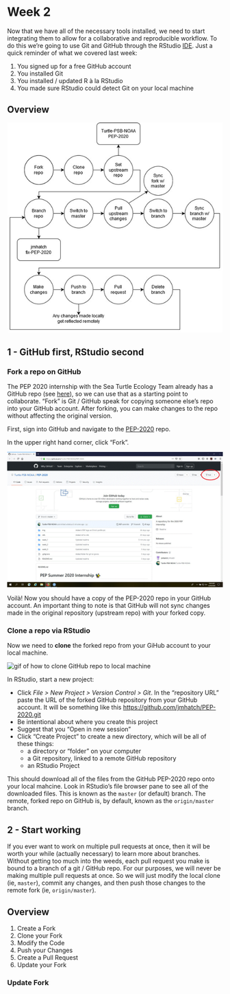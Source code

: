 Week 2
======

Now that we have all of the necessary tools installed, we need to start
integrating them to allow for a collaborative and reproducible workflow.
To do this we’re going to use Git and GitHub through the RStudio
[IDE](https://en.wikipedia.org/wiki/Integrated_development_environment).
Just a quick reminder of what we covered last week:

1.  You signed up for a free GitHub account
2.  You installed Git
3.  You installed / updated R à la RStudio
4.  You made sure RStudio could detect Git on your local machine

Overview
--------

![flowchart of workflow](img/overview.jpg)

1 - GitHub first, RStudio second
--------------------------------

### Fork a repo on GitHub

The PEP 2020 internship with the Sea Turtle Ecology Team already has a
GitHub repo (see [here](https://github.com/Turtle-PSB-NOAA/PEP-2020)),
so we can use that as a starting point to collaborate. “Fork” is Git /
GitHub speak for copying someone else’s repo into your GitHub account.
After forking, you can make changes to the repo without affecting the
original version.

First, sign into GitHub and navigate to the
[PEP-2020](https://github.com/Turtle-PSB-NOAA/PEP-2020) repo.

In the upper right hand corner, click “Fork”.

![screenshot of forking GitHub repo](img/GitHub_fork.gif)

Voilà! Now you should have a copy of the PEP-2020 repo in your GitHub
account. An important thing to note is that GitHub will not sync changes
made in the original repository (upstream repo) with your forked copy.

### Clone a repo via RStudio

Now we need to **clone** the forked repo from your GiHub account to your
local machine.

![gif of how to clone GitHub repo to local
machine](img/GitHub_cloning.gif)

In RStudio, start a new project:

-   Click *File &gt; New Project &gt; Version Control &gt; Git*. In the
    “repository URL” paste the URL of the forked GitHub repository from
    your GitHub account. It will be something like this
    <a href="https://github.com/jmhatch/PEP-2020.git" class="uri">https://github.com/jmhatch/PEP-2020.git</a>
-   Be intentional about where you create this project
-   Suggest that you “Open in new session”
-   Click “Create Project” to create a new directory, which will be all
    of these things:
    -   a directory or “folder” on your computer
    -   a Git repository, linked to a remote GitHub repository
    -   an RStudio Project

This should download all of the files from the GitHub PEP-2020 repo onto
your local mahcine. Look in RStudio’s file browser pane to see all of
the downloaded files. This is known as the `master` (or default) branch.
The remote, forked repo on GitHub is, by default, known as the
`origin/master` branch.

2 - Start working
-----------------

If you ever want to work on multiple pull requests at once, then it will
be worth your while (actually necessary) to learn more about branches.
Without getting too much into the weeds, each pull request you make is
bound to a branch of a git / GitHub repo. For our purposes, we will
never be making multiple pull requests at once. So we will just modify
the local clone (ie, `master`), commit any changes, and then push those
changes to the remote fork (ie, `origin/master`).

Overview
--------

1.  Create a Fork
2.  Clone your Fork
3.  Modify the Code
4.  Push your Changes
5.  Create a Pull Request
6.  Update your Fork

### Update Fork
